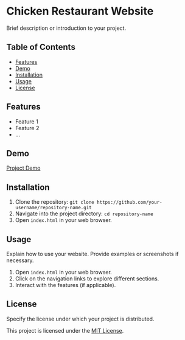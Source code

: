 # Chicken Restaurant Website

Brief description or introduction to your project.

## Table of Contents

- [Features](#features)
- [Demo](#demo)
- [Installation](#installation)
- [Usage](#usage)
- [License](#license)

## Features

- Feature 1
- Feature 2
- ...

## Demo

[Project Demo](https://www.example.com)

## Installation

1. Clone the repository: `git clone https://github.com/your-username/repository-name.git`
2. Navigate into the project directory: `cd repository-name`
3. Open `index.html` in your web browser.

## Usage

Explain how to use your website. Provide examples or screenshots if necessary.

1. Open `index.html` in your web browser.
2. Click on the navigation links to explore different sections.
3. Interact with the features (if applicable).

## License

Specify the license under which your project is distributed.

This project is licensed under the [MIT License](LICENSE).
